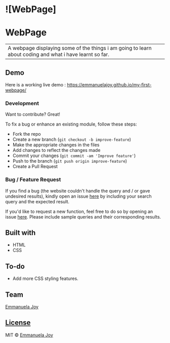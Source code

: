 # ![WebPage]

# WebPage

<table>
<tr>
<td>
  A webpage displaying some of the things i am going to learn about coding and what i have learnt so far.
</td>
</tr>
</table>

## Demo

Here is a working live demo : https://emmanuelajoy.github.io/my-first-webpage/

### Development

Want to contribute? Great!

To fix a bug or enhance an existing module, follow these steps:

- Fork the repo
- Create a new branch (`git checkout -b improve-feature`)
- Make the appropriate changes in the files
- Add changes to reflect the changes made
- Commit your changes (`git commit -am 'Improve feature'`)
- Push to the branch (`git push origin improve-feature`)
- Create a Pull Request

### Bug / Feature Request

If you find a bug (the website couldn't handle the query and / or gave undesired results), kindly open an issue [here](https://github.com/EmmanuelaJoy/my-first-webpage/issues) by including your search query and the expected result.

If you'd like to request a new function, feel free to do so by opening an issue [here](https://github.com/EmmanuelaJoy/my-first-webpage/issues). Please include sample queries and their corresponding results.

## Built with

- HTML
- CSS

## To-do

- Add more CSS styling features.

## Team

[Emmanuela Joy ](https://github.com/EmmanuelaJoy)

## [License](https://github.com/EmmanuelaJoy/my-first-webpage/blob/main/LICENSE)

MIT © [Emmanuela Joy ](https://github.com/EmmanuelaJoy)
